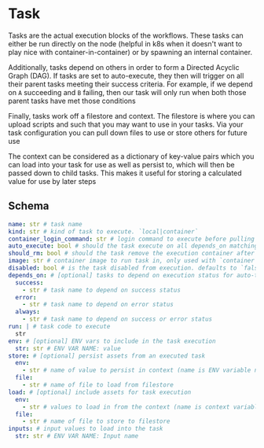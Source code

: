 # Task

Tasks are the actual execution blocks of the workflows. These tasks can either be run directly on the node (helpful in k8s when it doesn't want to play nice with container-in-container) or by spawning an internal container.

Additionally, tasks depend on others in order to form a Directed Acyclic Graph (DAG). If tasks are set to auto-execute, they then will trigger on all their parent tasks meeting their success criteria.
For example, if we depend on `A` succeeding and `B` failing, then our task will only run when both those parent tasks have met those conditions

Finally, tasks work off a filestore and context. The filestore is where you can upload scripts and such that you may want to use in your tasks. Via your task configuration you can pull down files to use or store others for future use

The context can be considered as a dictionary of key-value pairs which you can load into your task for use as well as persist to, which will then be passed down to child tasks. This makes it useful for storing a calculated value for use by later steps

## Schema

```yaml
name: str # task name
kind: str # kind of task to execute. `local|container`
container_login_command: str # login command to execute before pulling container, e.g. login to DockerHub
auto_execute: bool # should the task execute on all depends_on matching their success conditions. defaults to `false`
should_rm: bool # should the task remove the execution container after finishing. defaults to `false`. only used with `container` kind
image: str # container image to run task in, only used with `container` kind
disabled: bool # is the task disabled from execution. defaults to `false`
depends_on: # [optional] tasks to depend on execution status for auto-trigger/layout
  success:
    - str # task name to depend on success status
  error:
    - str # task name to depend on error status
  always:
    - str # task name to depend on success or error status
run: | # task code to execute
  str
env: # [optional] ENV vars to include in the task execution
  str: str # ENV VAR NAME: value
store: # [optional] persist assets from an executed task
  env:
    - str # name of value to persist in context (name is ENV variable name)
  file:
    - str # name of file to load from filestore
load: # [optional] include assets for task execution
  env:
    - str # values to load in from the context (name is context variable name)
  file:
    - str # name of file to store to filestore
inputs: # input values to load into the task
  str: str # ENV VAR NAME: Input name
```
